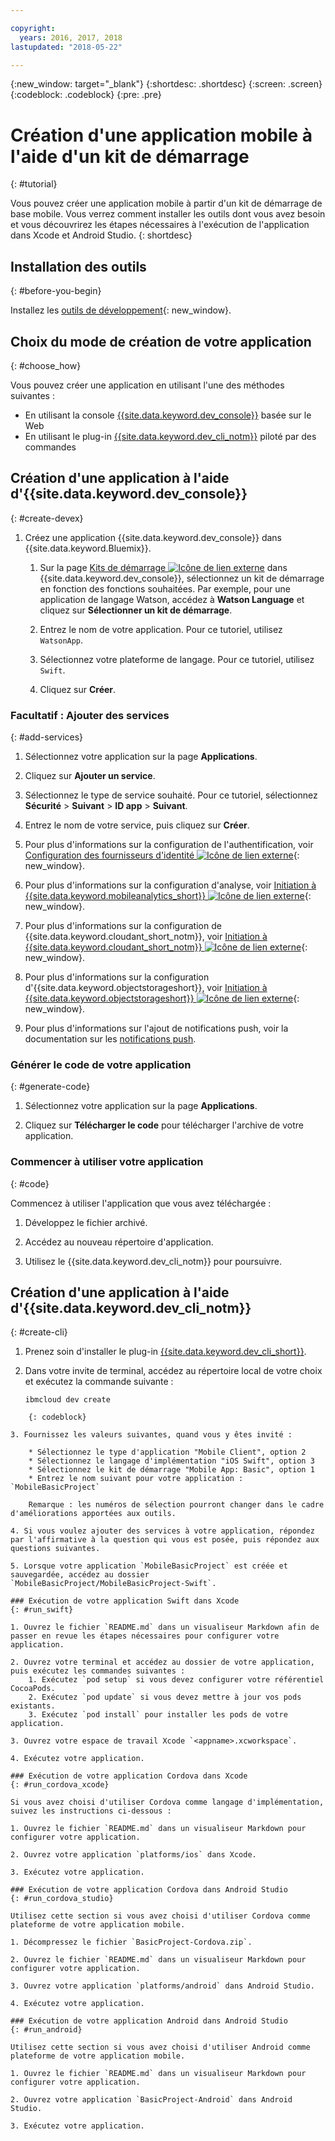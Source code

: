 ```yaml
---

copyright:
  years: 2016, 2017, 2018
lastupdated: "2018-05-22"

---
```


{:new_window: target="_blank"}
{:shortdesc: .shortdesc}
{:screen: .screen}
{:codeblock: .codeblock}
{:pre: .pre}

# Création d'une application mobile à l'aide d'un kit de démarrage
{: #tutorial}

Vous pouvez créer une application mobile à partir d'un kit de démarrage de base mobile. Vous verrez comment installer les outils dont vous avez besoin et vous découvrirez les étapes nécessaires à l'exécution de l'application dans Xcode et Android Studio.
{: shortdesc}

## Installation des outils
{: #before-you-begin}

Installez les [outils de développement](/docs/cli/idt/index.html#create){: new_window}.

## Choix du mode de création de votre application
{: #choose_how}

Vous pouvez créer une application en utilisant l'une des méthodes suivantes :
- En utilisant la console [{{site.data.keyword.dev_console}}](#create-devex) basée sur le Web
- En utilisant le plug-in [{{site.data.keyword.dev_cli_notm}}](#create-cli) piloté par des commandes

## Création d'une application à l'aide d'{{site.data.keyword.dev_console}}
{: #create-devex}

1. Créez une application {{site.data.keyword.dev_console}} dans {{site.data.keyword.Bluemix}}.

    1. Sur la page [Kits de démarrage ![Icône de lien externe](../../icons/launch-glyph.svg "Icône de lien externe")](https://console.ng.bluemix.net/developer/appservice/starter-kits/) dans {{site.data.keyword.dev_console}}, sélectionnez un kit de démarrage en fonction des fonctions souhaitées. Par exemple, pour une application de langage Watson, accédez à **Watson Language** et cliquez sur **Sélectionner un kit de démarrage**.

    2. Entrez le nom de votre application. Pour ce tutoriel, utilisez `WatsonApp`.   

    3. Sélectionnez votre plateforme de langage. Pour ce tutoriel, utilisez `Swift`.

    4. Cliquez sur **Créer**.

### Facultatif : Ajouter des services
{: #add-services}

1. Sélectionnez votre application sur la page **Applications**.

2. Cliquez sur **Ajouter un service**.

3. Sélectionnez le type de service souhaité. Pour ce tutoriel, sélectionnez **Sécurité** > **Suivant** > **ID app** > **Suivant**.

4. Entrez le nom de votre service, puis cliquez sur **Créer**.

5. Pour plus d'informations sur la configuration de l'authentification, voir [Configuration des fournisseurs d'identité ![Icône de lien externe](../../icons/launch-glyph.svg "Icône de lien externe")](/docs/services/appid/identity-providers.html){: new_window}.

6. Pour plus d'informations sur la configuration d'analyse, voir [Initiation à {{site.data.keyword.mobileanalytics_short}} ![Icône de lien externe](../../icons/launch-glyph.svg "Icône de lien externe")](/docs/services/mobileanalytics/index.html){: new_window}.

7. Pour plus d'informations sur la configuration de {{site.data.keyword.cloudant_short_notm}}, voir [Initiation à {{site.data.keyword.cloudant_short_notm}} ![Icône de lien externe](../../icons/launch-glyph.svg "Icône de lien externe")](/docs/services/Cloudant/index.html){: new_window}.

8. Pour plus d'informations sur la configuration d'{{site.data.keyword.objectstorageshort}}, voir [Initiation à {{site.data.keyword.objectstorageshort}} ![Icône de lien externe](../../icons/launch-glyph.svg "Icône de lien externe")](/docs/services/ObjectStorage/index.html){: new_window}.

9. Pour plus d'informations sur l'ajout de notifications push, voir la documentation sur les [notifications push](/docs/services/mobilepush/c_overview_push.html#overview-push).

### Générer le code de votre application
{: #generate-code}

1. Sélectionnez votre application sur la page **Applications**.

2. Cliquez sur **Télécharger le code** pour télécharger l'archive de votre application.

### Commencer à utiliser votre application
{: #code}

Commencez à utiliser l'application que vous avez téléchargée :

1. Développez le fichier archivé.

2. Accédez au nouveau répertoire d'application.

3. Utilisez le {{site.data.keyword.dev_cli_notm}} pour poursuivre.


## Création d'une application à l'aide d'{{site.data.keyword.dev_cli_notm}}
{: #create-cli}

1. Prenez soin d'installer le plug-in [{{site.data.keyword.dev_cli_short}}](/docs/cli/idt/index.html).

2. Dans votre invite de terminal, accédez au répertoire local de votre choix et exécutez la commande suivante :

	```
	ibmcloud dev create
```
	{: codeblock}

3. Fournissez les valeurs suivantes, quand vous y êtes invité :

	* Sélectionnez le type d'application "Mobile Client", option 2
	* Sélectionnez le langage d'implémentation "iOS Swift", option 3
	* Sélectionnez le kit de démarrage "Mobile App: Basic", option 1
	* Entrez le nom suivant pour votre application : `MobileBasicProject`

    Remarque : les numéros de sélection pourront changer dans le cadre d'améliorations apportées aux outils.

4. Si vous voulez ajouter des services à votre application, répondez par l'affirmative à la question qui vous est posée, puis répondez aux questions suivantes.

5. Lorsque votre application `MobileBasicProject` est créée et sauvegardée, accédez au dossier `MobileBasicProject/MobileBasicProject-Swift`.

### Exécution de votre application Swift dans Xcode
{: #run_swift}

1. Ouvrez le fichier `README.md` dans un visualiseur Markdown afin de passer en revue les étapes nécessaires pour configurer votre application.

2. Ouvrez votre terminal et accédez au dossier de votre application, puis exécutez les commandes suivantes :
    1. Exécutez `pod setup` si vous devez configurer votre référentiel CocoaPods.
    2. Exécutez `pod update` si vous devez mettre à jour vos pods existants.
    3. Exécutez `pod install` pour installer les pods de votre application.

3. Ouvrez votre espace de travail Xcode `<appname>.xcworkspace`.

4. Exécutez votre application.

### Exécution de votre application Cordova dans Xcode
{: #run_cordova_xcode}

Si vous avez choisi d'utiliser Cordova comme langage d'implémentation, suivez les instructions ci-dessous :

1. Ouvrez le fichier `README.md` dans un visualiseur Markdown pour configurer votre application.

2. Ouvrez votre application `platforms/ios` dans Xcode.

3. Exécutez votre application.

### Exécution de votre application Cordova dans Android Studio
{: #run_cordova_studio}

Utilisez cette section si vous avez choisi d'utiliser Cordova comme plateforme de votre application mobile.

1. Décompressez le fichier `BasicProject-Cordova.zip`.

2. Ouvrez le fichier `README.md` dans un visualiseur Markdown pour configurer votre application.

3. Ouvrez votre application `platforms/android` dans Android Studio.

4. Exécutez votre application.

### Exécution de votre application Android dans Android Studio
{: #run_android}

Utilisez cette section si vous avez choisi d'utiliser Android comme plateforme de votre application mobile.

1. Ouvrez le fichier `README.md` dans un visualiseur Markdown pour configurer votre application.

2. Ouvrez votre application `BasicProject-Android` dans Android Studio.

3. Exécutez votre application.
